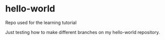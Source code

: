 # hello-world
Repo used for the learning tutorial

Just testing how to make different branches on my hello-world repository.
